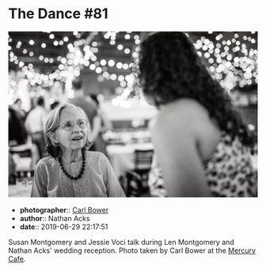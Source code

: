 # The Dance \#81

![Susan Montgomery and Jessie Starman Voci talk](assets/2019-06-29-set-4-the-dance-81.webp)

* **photographer**:: [Carl Bower](https://carlbowerphotos.com)
* **author**:: Nathan Acks
* **date**:: 2019-06-29 22:17:51

Susan Montgomery and Jessie Voci talk during Len Montgomery and Nathan Acks' wedding reception. Photo taken by Carl Bower at the [Mercury Cafe](http://mercurycafe.com).
